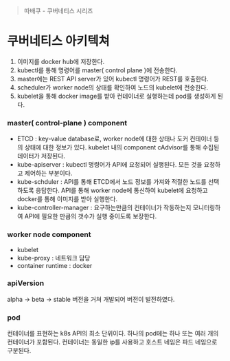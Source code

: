 > 따배쿠 - 쿠버네티스 시리즈

# 쿠버네티스 아키텍쳐

1. 이미지를 docker hub에 저장한다.
2. kubectl를 통해 명령어를 master( control plane )에 전송한다.
3. master에는 REST API server가 있어 kubectl 명령어가 REST를 호출한다. 
4. scheduler가 worker node의 상태를 확인하여 노드의 kubelet에 전송한다. 
5. kubelet을 통해 docker image를 받아 컨테이너로 실행하는데 pod를 생성하게 된다.

### master( control-plane ) component

- ETCD : key-value database로, worker node에 대한 상태나 도커 컨테이너 등의 상태에 대한 정보가 있다. kubelet 내의 component cAdvisor를 통해 수집된 데이터가 저장된다.
- kube-apiserver : kubectl 명령어가 API에 요청되어 실행된다. 모든 것을 요청하고 제어하는 부분이다.
- kube-schduler : API를 통해 ETCD에서 노드 정보를 가져와 적절한 노드를 선택하도록 응답한다. API를 통해 worker node에 통신하여 kubelet에 요청하고 docker를 통해 이미지를 받아 실행한다.
- kube-controller-manager : 요구하는만큼의 컨테이너가 작동하는지 모니터링하여 API에 필요한 만큼의 갯수가 실행 중이도록 보장한다.


### worker node component
- kubelet
- kube-proxy : 네트워크 담당
- container runtime : docker

### apiVersion
alpha -> beta -> stable 버전을 거쳐 개발되어 버전이 발전하였다.

### pod 
컨테이너를 표현하는 k8s API의 최소 단위이다.
하나의 pod에는 하나 또는 여러 개의 컨테이너가 포함된다. 컨테이너는 동일한 ip를 사용하고 호스트 네임은 파드 네임으로 구분된다.